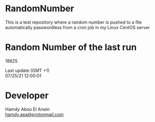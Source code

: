 # RandomNumber    
This is a test repository where a random number is pushed to a file automatically passwordless from a cron job in my Linux CentOS server    
# Random Number of the last run   
18825
      
Last update (GMT +1)    
07/25/21 12:00:01
# Developer    
Hamdy Abou El Anein   
hamdy.aea@protonmail.com
